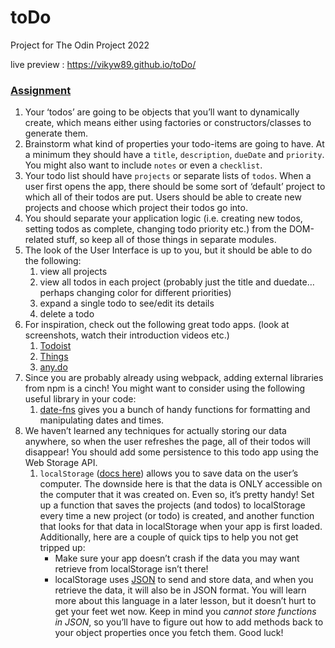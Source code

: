# toDo
Project for The Odin Project 2022

live preview : https://vikyw89.github.io/toDo/

<section id="assignment">
  <h3><a href="#assignment" class="anchor-link">Assignment</a></h3>

  <div class="lesson-content__panel">
    <ol>
      <li>Your ‘todos’ are going to be objects that you’ll want to dynamically create, which means either using factories or constructors/classes to generate them.</li>
      <li>Brainstorm what kind of properties your todo-items are going to have. At a minimum they should have a <code>title</code>, <code>description</code>, <code>dueDate</code> and <code>priority</code>.  You might also want to include <code>notes</code>  or even a <code>checklist</code>.</li>
      <li>Your todo list should have <code>projects</code> or separate lists of <code>todos</code>.  When a user first opens the app, there should be some sort of ‘default’ project to which all of their todos are put.  Users should be able to create new projects and choose which project their todos go into.</li>
      <li>You should separate your application logic (i.e. creating new todos, setting todos as complete, changing todo priority etc.) from the DOM-related stuff, so keep all of those things in separate modules.</li>
      <li>The look of the User Interface is up to you, but it should be able to do the following:
        <ol>
          <li>view all projects</li>
          <li>view all todos in each project (probably just the title and duedate… perhaps changing color for different priorities)</li>
          <li>expand a single todo to see/edit its details</li>
          <li>delete a todo</li>
        </ol>
      </li>
      <li>For inspiration, check out the following great todo apps. (look at screenshots, watch their introduction videos etc.)
        <ol>
          <li><a href="https://en.todoist.com/" target="_blank" rel="noopener noreferrer">Todoist</a></li>
          <li><a href="https://culturedcode.com/things/" target="_blank" rel="noopener noreferrer">Things</a></li>
          <li><a href="https://www.any.do/" target="_blank" rel="noopener noreferrer">any.do</a></li>
        </ol>
      </li>
      <li>Since you are probably already using webpack, adding external libraries from npm is a cinch!  You might want to consider using the following useful library in your code:
        <ol>
          <li><a href="https://github.com/date-fns/date-fns" target="_blank" rel="noopener noreferrer">date-fns</a> gives you a bunch of handy functions for formatting and manipulating dates and times.</li>
        </ol>
      </li>
      <li>We haven’t learned any techniques for actually storing our data anywhere, so when the user refreshes the page, all of their todos will disappear! You should add some persistence to this todo app using the Web Storage API.
        <ol>
          <li><code>localStorage</code> (<a href="https://developer.mozilla.org/en-US/docs/Web/API/Web_Storage_API/Using_the_Web_Storage_API" target="_blank" rel="noopener noreferrer">docs here</a>) allows you to save data on the user’s computer. The downside here is that the data is ONLY accessible on the computer that it was created on. Even so, it’s pretty handy! Set up a function that saves the projects (and todos) to localStorage every time a new project (or todo) is created, and another function that looks for that data in localStorage when your app is first loaded. Additionally, here are a couple of quick tips to help you not get tripped up:
            <ul>
              <li>Make sure your app doesn’t crash if the data you may want retrieve from localStorage isn’t there!</li>
              <li>localStorage uses <a href="https://developer.mozilla.org/en-US/docs/Web/JavaScript/Reference/Global_Objects/JSON" target="_blank" rel="noopener noreferrer">JSON</a> to send and store data, and when you retrieve the data, it will also be in JSON format. You will learn more about this language in a later lesson, but it doesn’t hurt to get your feet wet now. Keep in mind you <em>cannot store functions in JSON</em>, so you’ll have to figure out how to add methods back to your object properties once you fetch them. Good luck!</li>
            </ul>
          </li>
        </ol>
      </li>
    </ol>

  </div>

</section>
